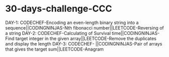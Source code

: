 # 30-days-challenge-CCC
DAY-1: CODECHEF-Encoding an even-length binary string into a sequence||CODINGNINJAS-Nth fibonacci number||LEETCODE-Reversing of a string
DAY-2: CODECHEF-Calculating of Survival time||CODINGNINJAS-Find target integer in the given array||LEETCODE-Remove the duplicates and display the length
DAY-3: CODECHEF- ||CODINGNINJAS-Pair of arrays that gives the target sum||LEETCODE-Anagram
